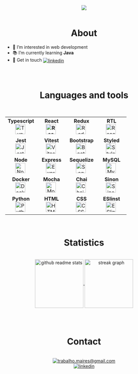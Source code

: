 <div align="center">
  <a href="https://git.io/typing-svg">
    <img src="https://readme-typing-svg.herokuapp.com?font=Fira+Code&size=34&pause=1000&background=FFFFFF00&vCenter=true&width=600&height=60&lines=Hey+%F0%9F%91%8B+Welcome+to+my+profile!;I+am+Maires+%F0%9F%91%A8%F0%9F%8F%BD%E2%80%8D%F0%9F%92%BB">
  </a>
</div>

<!---##

```typescript

class Person {
  name: string;
  age: number

  constructor() {
    this.name = "Maires Souza";
    this.age = new Date().getFullYear() - 1991;
  }
}

class Developer extends Person {
  traits: string[];

  constructor() {
    super()
    this.traits = ["Software Engineer", "Software Developer", "Full Stack Developer"];
  }
}

const me = new Developer();

```

##--->

<br>

<h1 align="center">About</h1>

- 👀 I’m interested in web development
- 📚 I’m currently learning **Java**
- 🔗 Get in touch
<a
href="https://www.linkedin.com/in/mairess/"
target="_blank">
  <img align="center"
  src="https://img.shields.io/badge/-mairess-05122A?style=flat&logo=linkedin" 
  alt="linkedin"/>
</a>

##

<br>

<h1 align="center">Languages and tools</h1>

<!-- ![HTML](https://img.shields.io/badge/HTML-E34F26?&logo=html5&logoColor=white)
![CSS](https://img.shields.io/badge/CSS-1572B6?&logo=css3&logoColor=white&color=blue)
![JavaScript](https://img.shields.io/badge/JavaScript-F7DF1E?&logo=javascript&logoColor=black)
![Jest]( https://img.shields.io/badge/Jest-323330?&logo=Jest&logoColor=white)
![Linux](https://img.shields.io/badge/Linux-E34F26?&logo=linux&logoColor=black)
![Git](https://img.shields.io/badge/Git-E34F26?&logo=git&logoColor=white)
![Docker](https://img.shields.io/badge/Docker-1?logo=docker&logoColor=white&color=blue)
![NodeJs](https://img.shields.io/badge/Node.js-1?logo=node.js&logoColor=white)
![HTML](https://img.shields.io/badge/chai-E34F26?&logo=chai&logoColor=white) -->

<br>
<!-- This table is inspired in https://github.com/thiagobraddock/thiagobraddock -->
  <table align="center" width="320px">
    <tbody>
        <tr valign="top">
            <td width="80px" align="center">
            <span><strong>Typescript</strong></span><br>
            <img alt="Typescript" src="https://cdn.jsdelivr.net/gh/devicons/devicon@latest/icons/typescript/typescript-original.svg" height="32"/>&nbsp;
            </td>
            <td width="80px" align="center">
            <span><strong>React</React></span><br>
            <img alt="React" src="https://cdn.jsdelivr.net/gh/devicons/devicon@latest/icons/react/react-original.svg" height="32"/>&nbsp;
            </td>
            <td width="80px" align="center">
            <span><strong>Redux</strong></span><br>
            <img alt="Redux" src="https://cdn.jsdelivr.net/gh/devicons/devicon@latest/icons/redux/redux-original.svg" height="32"/>&nbsp;
            </td>
            <td width="80px" align="center">
            <span><strong>RTL</strong></span><br>
            <img alt="React Testing Library" src="https://testing-library.com/img/octopus-128x128.png" height="32">&nbsp;
            </td>
        </tr>
        <tr valign="top">
          <td width="80px" align="center">
            <span><strong>Jest</strong></span><br>
            <img alt="Jest" src="https://cdn.jsdelivr.net/gh/devicons/devicon@latest/icons/jest/jest-plain.svg" height="32"/>&nbsp;
            </td>
            <td width="80px" align="center">
            <span><strong>Vitest</strong></span><br>
            <img alt="Vitest" src="https://cdn.jsdelivr.net/gh/devicons/devicon@latest/icons/vitest/vitest-original.svg" height="32"/>&nbsp;
            </td>
            <td width="80px" align="center">
            <span><strong>Bootstrap</strong></span><br>
            <img alt="Bootstrap" src="https://cdn.jsdelivr.net/gh/devicons/devicon@latest/icons/bootstrap/bootstrap-original.svg" height="32"/>&nbsp;
            </td>
            <td width="80px" align="center">
            <span><strong>Styled</strong></span><br>
            <img alt="Styled components" src="https://skillicons.dev/icons?i=styledcomponents&theme=dark" height="32"/>&nbsp;
            </td>
        </tr>
        <tr valign="top">
            <td width="80px" align="center">
            <span><strong>Node</strong></span><br>
            <img alt="Node.JS" src="https://cdn.jsdelivr.net/gh/devicons/devicon@latest/icons/nodejs/nodejs-original.svg" height="32"/>&nbsp;
            <td width="80px" align="center">
            <span><strong>Express</strong></span><br>
            <img alt="Express" src="https://skillicons.dev/icons?i=express&theme=dark" height="32"/>&nbsp;
            </td>
            <td width="80px" align="center">
            <span><strong>Sequelize</strong></span><br>
            <img alt="Sequelize" src="https://cdn.jsdelivr.net/gh/devicons/devicon@latest/icons/sequelize/sequelize-original.svg" height="32"/>&nbsp;
            </td>
            <td width="80px" align="center">
            <span><strong>MySQL</strong></span><br>
            <img alt="MySQL" src="https://cdn.jsdelivr.net/gh/devicons/devicon@latest/icons/mysql/mysql-original.svg" height="32"/>&nbsp;
            </td>
        </tr>
        <tr valing="top">
          <td width="80px" align="center">
            <span><strong>Docker</strong></span><br>
            <img alt="Docker" src="https://cdn.jsdelivr.net/gh/devicons/devicon@latest/icons/docker/docker-plain.svg" height="32"/>&nbsp;
            </td>
            <td width="80px" align="center">
            <span><strong>Mocha</strong></span><br>
            <img alt="Mocha" src="https://cdn.jsdelivr.net/gh/devicons/devicon@latest/icons/mocha/mocha-original.svg" height="32"/>&nbsp;
            </td>
            <td width="80px" align="center">
            <span><strong>Chai</strong></span><br>
            <img alt="Chai.JS" src="http://chaijs.com/img/chai-logo.png" height="32">&nbsp;
            </td>
            <td width="80px" align="center">
            <span><strong>Sinon</strong></span><br>
            <img alt="Sinon.JS" src="https://sinonjs.org/assets/images/logo.png" height="32">&nbsp;
            </td>
        </tr>
        <tr valign="top">
            <td width="80px" align="center">
            <span><strong>Python</strong></span><br>
            <img alt="Python" src="https://cdn.jsdelivr.net/gh/devicons/devicon@latest/icons/python/python-original.svg" height="32"/>&nbsp;
            </td>
            <td width="80px" align="center">
            <span><strong>HTML</strong></span><br>
            <img alt="HTML" src="https://cdn.jsdelivr.net/gh/devicons/devicon@latest/icons/html5/html5-original.svg" height="32"/>&nbsp;
            </td>
            <td width="80px" align="center">
            <span><strong>CSS</strong></span><br>
            <img alt="CSS" src="https://cdn.jsdelivr.net/gh/devicons/devicon@latest/icons/css3/css3-original.svg" height="32"/>&nbsp;
            <td width="80px" align="center">
            <span><strong>ESlinst</strong></span><br>
            <img alt="ESlinst" src="https://cdn.jsdelivr.net/gh/devicons/devicon@latest/icons/eslint/eslint-original.svg" height="32"/>&nbsp;
            </td>
        </tr>
    </tbody>
</table>

 <br>

<h1 align="center">Statistics</h1>

<br>

<div align="center">
  <a href="https://github.com/anuraghazra/github-readme-stats">
    <img align="center" 
      src="https://github-readme-stats.vercel.app/api/top-langs/?username=mairess&layout=compact&theme=dracula&hide_border=false"
      alt="github readme stats"
      height="155"
      />
  </a> 
  <a href="https://git.io/streak-stats">
    <img align="center" 
      src="https://streak-stats.demolab.com?user=mairess&theme=dracula"
      alt="streak graph"
      height="155"
      />
  </a>
</div>

<br>

<!---
mairess/mairess is a ✨ special ✨ repository because its `README.md` (this file) appears on your GitHub profile.
You can click the Preview link to take a look at your changes.
--->
<br>

 <br>

<h1 align="center">Contact</h1>

<br>

<div align="center">
  <a href="mailto:trabalho.maires@gmail.com">
    <img src="https://img.shields.io/badge/Email-trabalho.maires@gmail.com-white" alt="trabalho.maires@gmail.com">
  </a>
  <br>
  <a href="https://www.linkedin.com/in/mairess/">
    <img src="https://img.shields.io/badge/-mairess-05122A?style=flat&logo=linkedin" 
  alt="linkedin"/>
</a>
</div>
